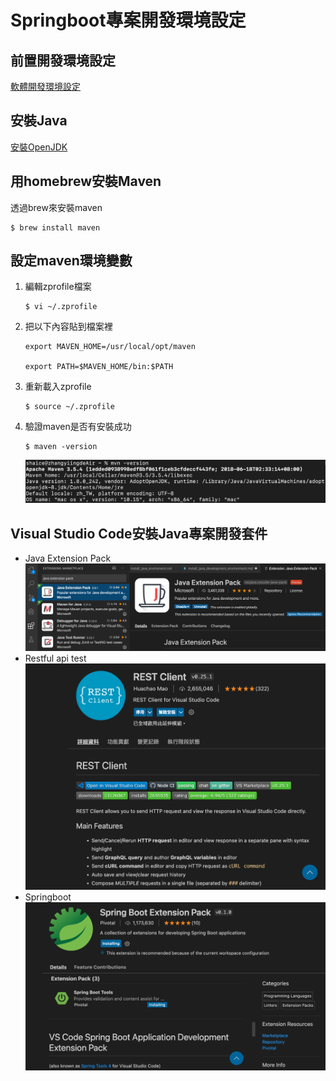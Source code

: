 # Springboot專案開發環境設定
## 前置開發環境設定
[軟體開發環境設定](./install_dev_env.md)

## 安裝Java
[安裝OpenJDK](./install_java_env.md)

## 用homebrew安裝Maven
透過brew來安裝maven
```
$ brew install maven
```

## 設定maven環境變數
1. 編輯zprofile檔案
    ```
    $ vi ~/.zprofile
    ```
2. 把以下內容貼到檔案裡
    ```
    export MAVEN_HOME=/usr/local/opt/maven

    export PATH=$MAVEN_HOME/bin:$PATH
    ```
3. 重新載入zprofile
    ```
    $ source ~/.zprofile
    ```
4. 驗證maven是否有安裝成功
    ```
    $ maven -version
    ```
    ![check_maven_is_available.png](install_springboot_dev_env/check_maven_is_available.png)

## Visual Studio Code安裝Java專案開發套件
- Java Extension Pack
    ![download_Java Extension Pack.png](install_springboot_dev_env/download_Java%20Extension%20Pack.png)
- Restful api test
    ![REST Client.png](install_springboot_dev_env/REST%20Client.png)
- Springboot
    ![Springboot.png](install_springboot_dev_env/Springboot.png)